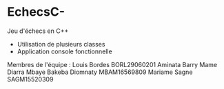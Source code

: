 # EchecsC-
Jeu d'échecs en C++

- Utilisation de plusieurs classes
- Application console fonctionnelle 

Membres de l'équipe :
Louis Bordes BORL29060201
Aminata Barry
Mame Diarra Mbaye
Bakeba Diomnaty MBAM16569809
Mariame Sagne SAGM15520309
